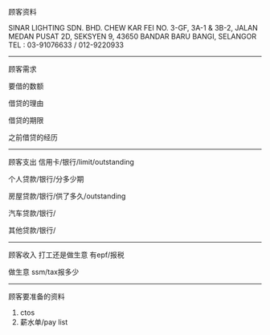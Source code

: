 顾客资料

SINAR LIGHTING SDN. BHD. 
CHEW KAR FEI NO. 3-GF, 3A-1 & 3B-2, JALAN MEDAN PUSAT 2D, SEKSYEN 9, 43650 BANDAR BARU BANGI, SELANGOR TEL : 03-91076633 / 012-9220933

-----------------
顾客需求


要借的数额

借贷的理由

借贷的期限

之前借贷的经历


--------------
顾客支出
信用卡/银行/limit/outstanding


个人贷款/银行/分多少期

房屋贷款/银行/供了多久/outstanding

汽车贷款/银行/


其他贷款/银行/

-----------
顾客收入
打工还是做生意
有epf/报税

做生意 ssm/tax报多少

-------
顾客要准备的资料
1. ctos
2. 薪水单/pay list




